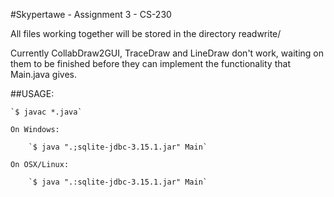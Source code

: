 #Skypertawe - Assignment 3 - CS-230

All files working together will be stored in the directory readwrite/

Currently CollabDraw2GUI, TraceDraw and LineDraw don't work, waiting
on them to be finished before they can implement the functionality
that Main.java gives.

##USAGE:

    `$ javac *.java`

    On Windows:  

        `$ java ".;sqlite-jdbc-3.15.1.jar" Main`

    On OSX/Linux:

        `$ java ".:sqlite-jdbc-3.15.1.jar" Main`
    
